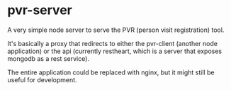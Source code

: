 # pvr-server

A very simple node server to serve the PVR (person visit registration) tool.

It's basically a proxy that redirects to either the pvr-client (another node application) or the api (currently restheart, which is a server that exposes mongodb as a rest service).

The entire application could be replaced with nginx, but it might still be useful for development.
